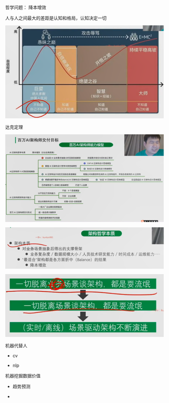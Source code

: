 哲学问题： 降本增效

人与人之间最大的差距是认知和格局，认知决定一切

![](../../assets/2023-02-26-15-07-44-image.png)

达克定理

![](../../assets/2023-02-26-15-08-45-image.png)

![](../../assets/2023-02-26-15-24-19-image.png)

![](../../assets/2023-02-26-15-35-03-image.png)

机器代替人

- cv

- nlp

机器挖掘数据价值

- 趋势预测

- 
